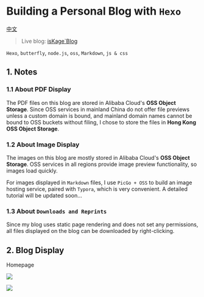 # Building a Personal Blog with `Hexo`

[中文](./README.md)

> Live blog: [isKage`Blog](https://blog/iskage/online/)

`Hexo`, `butterfly`, `node.js`, `oss`, `Markdown`, `js & css`

## 1. Notes

### 1.1 About PDF Display

The PDF files on this blog are stored in Alibaba Cloud's **OSS Object Storage**. Since OSS services in mainland China do not offer file previews unless a custom domain is bound, and mainland domain names cannot be bound to OSS buckets without filing, I chose to store the files in **Hong Kong OSS Object Storage**.

### 1.2 About Image Display

The images on this blog are mostly stored in Alibaba Cloud's **OSS Object Storage**. OSS services in all regions provide image preview functionality, so images load quickly.

For images displayed in `Markdown` files, I use `PicGo + OSS` to build an image hosting service, paired with `Typora`, which is very convenient. A detailed tutorial will be updated soon...

### 1.3 About `Downloads and Reprints`

Since my blog uses static page rendering and does not set any permissions, all files displayed on the blog can be downloaded by right-clicking.

## 2. Blog Display

Homepage

![](https://blog-iskage.oss-cn-hangzhou.aliyuncs.com/images/QQ_1737362097565.png)


![](https://blog-iskage.oss-cn-hangzhou.aliyuncs.com/images/QQ_1737362146995.png)